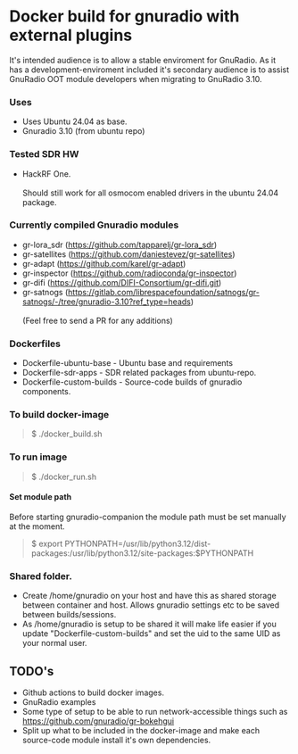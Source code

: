 # Docker build for gnuradio with external plugins

It's intended audience is to allow a stable enviroment for GnuRadio.
As it has a development-enviroment included it's secondary audience is to assist GnuRadio OOT module developers when migrating to GnuRadio 3.10.

### Uses
* Uses Ubuntu 24.04 as base.
* Gnuradio 3.10 (from ubuntu repo)

### Tested SDR HW
* HackRF One.
<br /><br />Should still work for all osmocom enabled drivers in the ubuntu 24.04 package.

### Currently compiled Gnuradio modules
* gr-lora_sdr (https://github.com/tapparelj/gr-lora_sdr)
* gr-satellites (https://github.com/daniestevez/gr-satellites)
* gr-adapt (https://github.com/karel/gr-adapt)
* gr-inspector (https://github.com/radioconda/gr-inspector)
* gr-difi (https://github.com/DIFI-Consortium/gr-difi.git)
* gr-satnogs (https://gitlab.com/librespacefoundation/satnogs/gr-satnogs/-/tree/gnuradio-3.10?ref_type=heads)
<br /><br />(Feel free to send a PR for any additions)


### Dockerfiles
* Dockerfile-ubuntu-base - Ubuntu base and requirements
* Dockerfile-sdr-apps - SDR related packages from ubuntu-repo.
* Dockerfile-custom-builds - Source-code builds of gnuradio components.



### To build docker-image
> $ ./docker_build.sh

### To run image
> $ ./docker_run.sh

#### Set module path
Before starting gnuradio-companion the module path must be set manually at the moment.
> $ export PYTHONPATH=/usr/lib/python3.12/dist-packages:/usr/lib/python3.12/site-packages:$PYTHONPATH


### Shared folder.
* Create /home/gnuradio on your host and have this as shared storage between container and host. Allows gnuradio settings etc to be saved between builds/sessions.
* As /home/gnuradio is setup to be shared it will make life easier if you update "Dockerfile-custom-builds" and set the uid to the same UID as your normal user.


## TODO's
* Github actions to build docker images.
* GnuRadio examples
* Some type of setup to be able to run network-accessible things such as https://github.com/gnuradio/gr-bokehgui
* Split up what to be included in the docker-image and make each source-code module install it's own dependencies.
